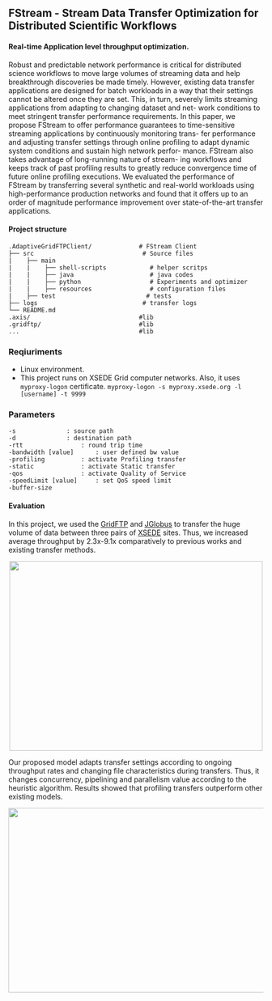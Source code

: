 ## FStream - Stream Data Transfer Optimization for Distributed Scientific Workflows

#### Real-time Application level throughput optimization. 

Robust and predictable network performance is critical for
distributed science workflows to move large volumes of streaming data
and help breakthrough discoveries be made timely. However, existing
data transfer applications are designed for batch workloads in a way that
their settings cannot be altered once they are set. This, in turn, severely
limits streaming applications from adapting to changing dataset and net-
work conditions to meet stringent transfer performance requirements.
In this paper, we propose FStream to offer performance guarantees to
time-sensitive streaming applications by continuously monitoring trans-
fer performance and adjusting transfer settings through online profiling
to adapt dynamic system conditions and sustain high network perfor-
mance. FStream also takes advantage of long-running nature of stream-
ing workflows and keeps track of past profiling results to greatly reduce
convergence time of future online profiling executions. We evaluated the
performance of FStream by transferring several synthetic and real-world
workloads using high-performance production networks and found that
it offers up to an order of magnitude performance improvement over
state-of-the-art transfer applications.

#### Project structure
```
.AdaptiveGridFTPClient/             # FStream Client
├── src                              # Source files 
|    ├── main                
|    |    ├── shell-scripts            # helper scritps
|    |    ├── java                     # java codes
|    |    ├── python                   # Experiments and optimizer
|    |    ├── resources                # configuration files
|    ├── test                         # tests
├── logs                             # transfer logs
└── README.md
.axis/                              #lib
.gridftp/                           #lib
...                                 #lib
```
### Reqiuriments
- Linux environment. 
- This project runs on XSEDE Grid computer networks. Also, it uses `myproxy-logon` certificate.
 ```myproxy-logon -s myproxy.xsede.org -l [username] -t 9999```

### Parameters
```
-s				: source path
-d				: destination path
-rtt				: round trip time 
-bandwidth [value]		: user defined bw value
-profiling			: activate Profiling transfer
-static				: activate Static transfer
-qos				: activate Quality of Service
-speedLimit [value]		: set QoS speed limit
-buffer-size
```

#### Evaluation
In this project, we used the [GridFTP](https://en.wikipedia.org/wiki/GridFTP) and [JGlobus](https://github.com/jglobus/JGlobus/) to transfer the huge volume of data between three pairs of [XSEDE](https://www.xsede.org/) sites. Thus, we increased average throughput by 2.3x-9.1x comparatively to previous works and existing transfer methods.  

<p align="center">
  <img width="500" height="375" src="https://raw.githubusercontent.com/dauut/FStream/master/imgs/st2_comet_results.png">
</p>

Our proposed model adapts transfer settings according to ongoing throughput rates and changing file characteristics during transfers. Thus, it changes concurrency, pipelining and parallelism value according to the heuristic algorithm. Results showed that profiling transfers outperform other existing models. 

<p align="center">
  <img width="720" height="365" src="https://github.com/dauut/FStream/blob/master/imgs/inst-throughput.png?raw=true">
</p>

